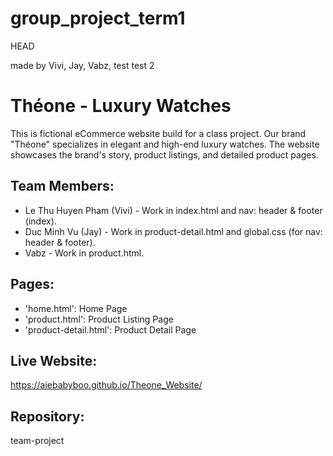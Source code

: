 # group_project_term1
HEAD


made by Vivi, Jay, Vabz, test
test 2

# Théone - Luxury Watches

This is fictional eCommerce website build for a class project.
Our brand "Théone" specializes in elegant and high-end luxury watches.
The website showcases the brand's story, product listings, and detailed product pages.

## Team Members: 
- Le Thu Huyen Pham (Vivi) - Work in index.html and nav: header & footer (index).
- Duc Minh Vu (Jay) - Work in product-detail.html and global.css (for nav: header & footer).
- Vabz - Work in product.html. 

## Pages:
- 'home.html': Home Page
- 'product.html': Product Listing Page
- 'product-detail.html': Product Detail Page

## Live Website: 
https://aiebabyboo.github.io/Theone_Website/
## Repository: 
team-project
